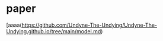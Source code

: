 # paper

[aaaa(https://github.com/Undyne-The-Undying/Undyne-The-Undying.github.io/tree/main/model.md)
